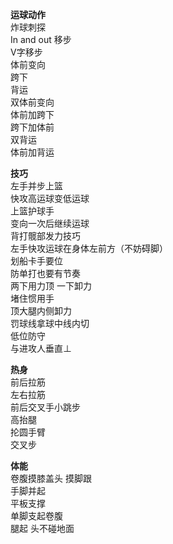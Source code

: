 **运球动作**  
炸球刺探  
In and out 移步  
V字移步  
体前变向  
跨下  
背运  
双体前变向  
体前加跨下  
跨下加体前  
双背运  
体前加背运  

**技巧**  
左手并步上篮  
快攻高运球变低运球  
上篮护球手  
变向一次后继续运球  
背打髋部发力技巧  
左手快攻运球在身体左前方（不妨碍脚）  
划船卡手要位  
防单打也要有节奏  
两下用力顶 一下卸力  
堵住惯用手  
顶大腿内侧卸力  
罚球线拿球中线内切  
低位防守  
与进攻人垂直⊥  

**热身**  
前后拉筋  
左右拉筋  
前后交叉手小跳步  
高抬腿  
抡圆手臂  
交叉步  

**体能**  
卷腹摸膝盖头 摸脚跟  
手脚并起  
平板支撑  
单脚支起卷腹  
腿起 头不碰地面  
